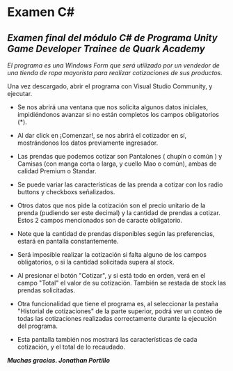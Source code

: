 # Examen C#


## *Examen final del módulo C# de Programa Unity Game Developer Trainee de Quark Academy*

*El programa es una Windows Form que será utilizado por un vendedor de una tienda de ropa mayorista para
realizar cotizaciones de sus productos.*


Una vez descargado, abrir el programa con Visual Studio Community, y ejecutar.

- Se nos abrirá una ventana que nos solicita algunos datos iniciales, impidiéndonos avanzar si no están completos los campos obligatorios (*).

- Al dar click en ¡Comenzar!, se nos abrirá el cotizador en sí, mostrándonos los datos previamente ingresador.

- Las prendas que podemos cotizar son Pantalones ( chupín o común ) y Camisas (con manga corta o larga, y cuello Mao o común), ambas de calidad Premium o Standar.

- Se puede variar las características de las prenda a cotizar con los radio buttons y checkboxs señalizados.

- Otros datos que nos pide la cotización son el precio unitario de la prenda (pudiendo ser este decimal) y la cantidad de prendas a cotizar. Estos 2 campos mencionados son de caracte obligatorio.

- Note que la cantidad de prendas disponibles según las preferencias, estará en pantalla constantemente.

- Será imposible realizar la cotización si falta alguno de los campos obligatorios, o si la cantidad solicitada supera al stock.

- Al presionar el botón "Cotizar", y si está todo en orden, verá en el campo "Total" el valor de su cotización. También se restada de stock las prendas solicitadas.

- Otra funcionalidad que tiene el programa es, al seleccionar la pestaña "Historial de cotizaciones" de la parte superior, podrá ver un conteo de todas las cotizaciones realizadas correctamente durante la ejecución del programa.

- Esta pantalla también nos mostrará las características de cada cotización, y el total de lo recaudado.

***Muchas gracias. Jonathan Portillo***
